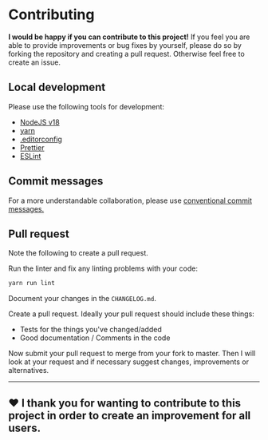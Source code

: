 # Contributing

**I would be happy if you can contribute to this project!** If you feel you are able to provide improvements or bug fixes by yourself, please do so by forking the repository and creating a pull request. Otherwise feel free to create an issue.

## Local development

Please use the following tools for development:

- [NodeJS v18](https://nodejs.org/en/)
- [yarn](https://yarnpkg.com/)
- [.editorconfig](https://marketplace.visualstudio.com/items?itemName=EditorConfig.EditorConfig)
- [Prettier](https://marketplace.visualstudio.com/items?itemName=esbenp.prettier-vscode)
- [ESLint](https://marketplace.visualstudio.com/items?itemName=dbaeumer.vscode-eslint)

## Commit messages

For a more understandable collaboration, please use [conventional commit messages.](https://www.conventionalcommits.org/en/v1.0.0/)

## Pull request

Note the following to create a pull request.

Run the linter and fix any linting problems with your code:

```sh
yarn run lint
```

Document your changes in the `CHANGELOG.md`.

Create a pull request. Ideally your pull request should include these things:

- Tests for the things you've changed/added
- Good documentation / Comments in the code

Now submit your pull request to merge from your fork to master. Then I will look at your request and if necessary suggest changes, improvements or alternatives.

---

## :heart: I thank you for wanting to contribute to this project in order to create an improvement for all users.
